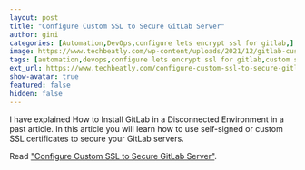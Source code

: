 ```yaml
---
layout: post
title: "Configure Custom SSL to Secure GitLab Server"
author: gini
categories: [Automation,DevOps,configure lets encrypt ssl for gitlab,]
image: https://www.techbeatly.com/wp-content/uploads/2021/12/gitlab-custom-ssl-techbeatly-1024x576.png
tags: [automation,devops,configure lets encrypt ssl for gitlab,custom ssl for gitlab,gitlab,gitlab ce custom ssl,gitlab ce deployment,gitlab ce installation offline,how to confogure custom ssl for gitlab ce,]
ext_url: https://www.techbeatly.com/configure-custom-ssl-to-secure-gitlab-server/
show-avatar: true
featured: false
hidden: false
---
```


I have explained How to Install GitLab in a Disconnected Environment in a past article. In this article you will learn how to use self-signed or custom SSL certificates to secure your GitLab servers.

Read ["Configure Custom SSL to Secure GitLab Server"](https://www.techbeatly.com/configure-custom-ssl-to-secure-gitlab-server/).